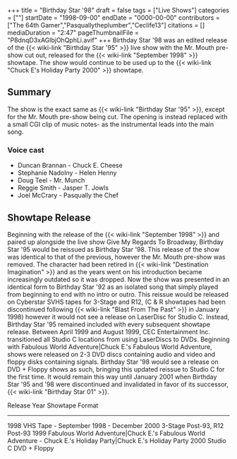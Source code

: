 +++
title = "Birthday Star '98"
draft = false
tags = ["Live Shows"]
categories = [""]
startDate = "1998-09-00"
endDate = "0000-00-00"
contributors = ["The 64th Gamer","Pasquallytheplumber","Ceclife13"]
citations = []
mediaDuration = "2:47"
pageThumbnailFile = "P8dnqD3xAGlbjOhQphLi.avif"
+++
Birthday Star '98 was an edited release of the {{< wiki-link "Birthday Star '95" >}} live show with the Mr. Mouth pre-show cut out, released for the {{< wiki-link "September 1998" >}} showtape. The show would continue to be used up to the {{< wiki-link "Chuck E's Holiday Party 2000" >}} showtape.

## Summary

The show is the exact same as {{< wiki-link "Birthday Star '95" >}}, except for the Mr. Mouth pre-show being cut. The opening is instead replaced with a small CGI clip of music notes- as the instrumental leads into the main song.

### Voice cast

- Duncan Brannan - Chuck E. Cheese
- Stephanie Nadolny - Helen Henny
- Doug Teel - Mr. Munch
- Reggie Smith - Jasper T. Jowls
- Joel McCrary - Pasqually the Chef

## Showtape Release

Beginning with the release of the {{< wiki-link "September 1998" >}} and paired up alongside the live show Give My Regards To Broadway, Birthday Star '95 would be reissued as Birthday Star '98. This release of the show was identical to that of the previous, however the Mr. Mouth pre-show was removed. The character had been retired in {{< wiki-link "Destination Imagination" >}} and as the years went on his introduction became increasingly outdated so it was dropped. Now the show was presented in an identical form to Birthday Star '92 as an isolated song that simply played from beginning to end with no intro or outro. This reissue would be released on Cyberstar SVHS tapes for 3-Stage and R12, (C & R showtapes had been discontinued following {{< wiki-link "Blast From The Past" >}} in January 1998) however it would not see a release on LaserDisc for Studio C. Instead, Birthday Star '95 remained included with every subsequent showtape release. Between April 1999 and August 1999, CEC Entertainment Inc. transitioned all Studio C locations from using LaserDiscs to DVDs. Beginning with Fabulous World Adventure|Chuck E.'s Fabulous World Adventure, shows were released on 2-3 DVD discs containing audio and video and floppy disks containing signals. Birthday Star '98 would see a release on DVD + Floppy shows as such, bringing this updated reissue to Studio C for the first time. It would remain this way until January 2001 when Birthday Star '95 and '98 were discontinued and invalidated in favor of its successor, {{< wiki-link "Birthday Star 01" >}}.

  Release Year   Showtape                                                                                                                     Format
  -------------- ---------------------------------------------------------------------------------------------------------------------------- ------------------------------
  1998           VHS Tape - September 1998 - December 2000                                                                                    3-Stage Post-93, R12 Post-93
  1999           Fabulous World Adventure|Chuck E.'s Fabulous World Adventure - Chuck E.'s Holiday Party|Chuck E.'s Holiday Party 2000   Studio C DVD + Floppy

